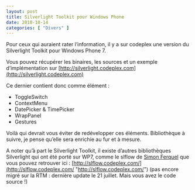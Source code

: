 ```yaml
---
layout: post
title: Silverlight Toolkit pour Windows Phone
date: 2010-10-14
categories: [ "Divers" ]
---
```


Pour ceux qui auraient rater l’information, il y a sur codeplex une version du Silverlight Toolkit pour Windows Phone 7.

Vous pouvez récupérer les binaires, les sources et un exemple d’implémentation sur [http://silverlight.codeplex.com](http://silverlight.codeplex.com)

Ce dernier contient donc comme élément :

*   ToggleSwitch
*   ContextMenu
*   DatePicker & TimePicker
*   WrapPanel
*   Gestures

Voilà qui devrait vous éviter de redévelopper ces éléments. Bibliothèque à suivre, je pense qu’elle sera enrichie au fur et à mesure.

A noter qu’à part le Silverlight Toolkit, il existe d’autres bibliothèques Silverlight qui ont été porté sur WP7, comme le slflow de [Simon Ferquel](http://www.simonferquel.net/blog/) que vous pouvez retrouver ici : [http://slflow.codeplex.com/](http://slflow.codeplex.com/ "http://slflow.codeplex.com/") (pas encore migré sur la RTM : dernière update le 21 juillet. Mais vous avez le code source !)
